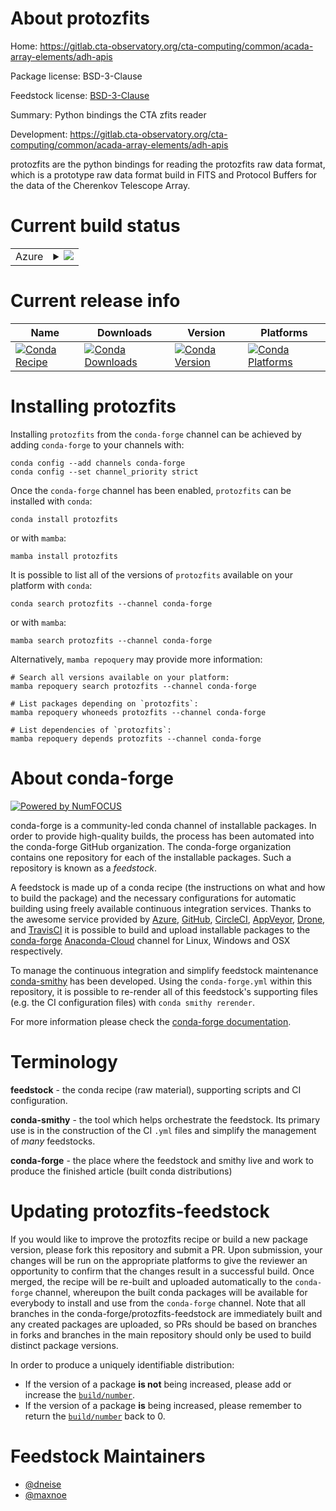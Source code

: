 About protozfits
================

Home: https://gitlab.cta-observatory.org/cta-computing/common/acada-array-elements/adh-apis

Package license: BSD-3-Clause

Feedstock license: [BSD-3-Clause](https://github.com/conda-forge/protozfits-feedstock/blob/main/LICENSE.txt)

Summary: Python bindings the CTA zfits reader

Development: https://gitlab.cta-observatory.org/cta-computing/common/acada-array-elements/adh-apis

protozfits are the python bindings for reading the protozfits raw data format,
which is a prototype raw data format build in FITS and Protocol Buffers for
the data of the Cherenkov Telescope Array.


Current build status
====================


<table>
    
  <tr>
    <td>Azure</td>
    <td>
      <details>
        <summary>
          <a href="https://dev.azure.com/conda-forge/feedstock-builds/_build/latest?definitionId=12206&branchName=main">
            <img src="https://dev.azure.com/conda-forge/feedstock-builds/_apis/build/status/protozfits-feedstock?branchName=main">
          </a>
        </summary>
        <table>
          <thead><tr><th>Variant</th><th>Status</th></tr></thead>
          <tbody><tr>
              <td>linux_64_python3.10.____cpython</td>
              <td>
                <a href="https://dev.azure.com/conda-forge/feedstock-builds/_build/latest?definitionId=12206&branchName=main">
                  <img src="https://dev.azure.com/conda-forge/feedstock-builds/_apis/build/status/protozfits-feedstock?branchName=main&jobName=linux&configuration=linux%20linux_64_python3.10.____cpython" alt="variant">
                </a>
              </td>
            </tr><tr>
              <td>linux_64_python3.8.____73_pypy</td>
              <td>
                <a href="https://dev.azure.com/conda-forge/feedstock-builds/_build/latest?definitionId=12206&branchName=main">
                  <img src="https://dev.azure.com/conda-forge/feedstock-builds/_apis/build/status/protozfits-feedstock?branchName=main&jobName=linux&configuration=linux%20linux_64_python3.8.____73_pypy" alt="variant">
                </a>
              </td>
            </tr><tr>
              <td>linux_64_python3.8.____cpython</td>
              <td>
                <a href="https://dev.azure.com/conda-forge/feedstock-builds/_build/latest?definitionId=12206&branchName=main">
                  <img src="https://dev.azure.com/conda-forge/feedstock-builds/_apis/build/status/protozfits-feedstock?branchName=main&jobName=linux&configuration=linux%20linux_64_python3.8.____cpython" alt="variant">
                </a>
              </td>
            </tr><tr>
              <td>linux_64_python3.9.____73_pypy</td>
              <td>
                <a href="https://dev.azure.com/conda-forge/feedstock-builds/_build/latest?definitionId=12206&branchName=main">
                  <img src="https://dev.azure.com/conda-forge/feedstock-builds/_apis/build/status/protozfits-feedstock?branchName=main&jobName=linux&configuration=linux%20linux_64_python3.9.____73_pypy" alt="variant">
                </a>
              </td>
            </tr><tr>
              <td>linux_64_python3.9.____cpython</td>
              <td>
                <a href="https://dev.azure.com/conda-forge/feedstock-builds/_build/latest?definitionId=12206&branchName=main">
                  <img src="https://dev.azure.com/conda-forge/feedstock-builds/_apis/build/status/protozfits-feedstock?branchName=main&jobName=linux&configuration=linux%20linux_64_python3.9.____cpython" alt="variant">
                </a>
              </td>
            </tr><tr>
              <td>osx_64_python3.10.____cpython</td>
              <td>
                <a href="https://dev.azure.com/conda-forge/feedstock-builds/_build/latest?definitionId=12206&branchName=main">
                  <img src="https://dev.azure.com/conda-forge/feedstock-builds/_apis/build/status/protozfits-feedstock?branchName=main&jobName=osx&configuration=osx%20osx_64_python3.10.____cpython" alt="variant">
                </a>
              </td>
            </tr><tr>
              <td>osx_64_python3.8.____73_pypy</td>
              <td>
                <a href="https://dev.azure.com/conda-forge/feedstock-builds/_build/latest?definitionId=12206&branchName=main">
                  <img src="https://dev.azure.com/conda-forge/feedstock-builds/_apis/build/status/protozfits-feedstock?branchName=main&jobName=osx&configuration=osx%20osx_64_python3.8.____73_pypy" alt="variant">
                </a>
              </td>
            </tr><tr>
              <td>osx_64_python3.8.____cpython</td>
              <td>
                <a href="https://dev.azure.com/conda-forge/feedstock-builds/_build/latest?definitionId=12206&branchName=main">
                  <img src="https://dev.azure.com/conda-forge/feedstock-builds/_apis/build/status/protozfits-feedstock?branchName=main&jobName=osx&configuration=osx%20osx_64_python3.8.____cpython" alt="variant">
                </a>
              </td>
            </tr><tr>
              <td>osx_64_python3.9.____73_pypy</td>
              <td>
                <a href="https://dev.azure.com/conda-forge/feedstock-builds/_build/latest?definitionId=12206&branchName=main">
                  <img src="https://dev.azure.com/conda-forge/feedstock-builds/_apis/build/status/protozfits-feedstock?branchName=main&jobName=osx&configuration=osx%20osx_64_python3.9.____73_pypy" alt="variant">
                </a>
              </td>
            </tr><tr>
              <td>osx_64_python3.9.____cpython</td>
              <td>
                <a href="https://dev.azure.com/conda-forge/feedstock-builds/_build/latest?definitionId=12206&branchName=main">
                  <img src="https://dev.azure.com/conda-forge/feedstock-builds/_apis/build/status/protozfits-feedstock?branchName=main&jobName=osx&configuration=osx%20osx_64_python3.9.____cpython" alt="variant">
                </a>
              </td>
            </tr><tr>
              <td>osx_arm64_python3.10.____cpython</td>
              <td>
                <a href="https://dev.azure.com/conda-forge/feedstock-builds/_build/latest?definitionId=12206&branchName=main">
                  <img src="https://dev.azure.com/conda-forge/feedstock-builds/_apis/build/status/protozfits-feedstock?branchName=main&jobName=osx&configuration=osx%20osx_arm64_python3.10.____cpython" alt="variant">
                </a>
              </td>
            </tr><tr>
              <td>osx_arm64_python3.8.____cpython</td>
              <td>
                <a href="https://dev.azure.com/conda-forge/feedstock-builds/_build/latest?definitionId=12206&branchName=main">
                  <img src="https://dev.azure.com/conda-forge/feedstock-builds/_apis/build/status/protozfits-feedstock?branchName=main&jobName=osx&configuration=osx%20osx_arm64_python3.8.____cpython" alt="variant">
                </a>
              </td>
            </tr><tr>
              <td>osx_arm64_python3.9.____cpython</td>
              <td>
                <a href="https://dev.azure.com/conda-forge/feedstock-builds/_build/latest?definitionId=12206&branchName=main">
                  <img src="https://dev.azure.com/conda-forge/feedstock-builds/_apis/build/status/protozfits-feedstock?branchName=main&jobName=osx&configuration=osx%20osx_arm64_python3.9.____cpython" alt="variant">
                </a>
              </td>
            </tr>
          </tbody>
        </table>
      </details>
    </td>
  </tr>
</table>

Current release info
====================

| Name | Downloads | Version | Platforms |
| --- | --- | --- | --- |
| [![Conda Recipe](https://img.shields.io/badge/recipe-protozfits-green.svg)](https://anaconda.org/conda-forge/protozfits) | [![Conda Downloads](https://img.shields.io/conda/dn/conda-forge/protozfits.svg)](https://anaconda.org/conda-forge/protozfits) | [![Conda Version](https://img.shields.io/conda/vn/conda-forge/protozfits.svg)](https://anaconda.org/conda-forge/protozfits) | [![Conda Platforms](https://img.shields.io/conda/pn/conda-forge/protozfits.svg)](https://anaconda.org/conda-forge/protozfits) |

Installing protozfits
=====================

Installing `protozfits` from the `conda-forge` channel can be achieved by adding `conda-forge` to your channels with:

```
conda config --add channels conda-forge
conda config --set channel_priority strict
```

Once the `conda-forge` channel has been enabled, `protozfits` can be installed with `conda`:

```
conda install protozfits
```

or with `mamba`:

```
mamba install protozfits
```

It is possible to list all of the versions of `protozfits` available on your platform with `conda`:

```
conda search protozfits --channel conda-forge
```

or with `mamba`:

```
mamba search protozfits --channel conda-forge
```

Alternatively, `mamba repoquery` may provide more information:

```
# Search all versions available on your platform:
mamba repoquery search protozfits --channel conda-forge

# List packages depending on `protozfits`:
mamba repoquery whoneeds protozfits --channel conda-forge

# List dependencies of `protozfits`:
mamba repoquery depends protozfits --channel conda-forge
```


About conda-forge
=================

[![Powered by
NumFOCUS](https://img.shields.io/badge/powered%20by-NumFOCUS-orange.svg?style=flat&colorA=E1523D&colorB=007D8A)](https://numfocus.org)

conda-forge is a community-led conda channel of installable packages.
In order to provide high-quality builds, the process has been automated into the
conda-forge GitHub organization. The conda-forge organization contains one repository
for each of the installable packages. Such a repository is known as a *feedstock*.

A feedstock is made up of a conda recipe (the instructions on what and how to build
the package) and the necessary configurations for automatic building using freely
available continuous integration services. Thanks to the awesome service provided by
[Azure](https://azure.microsoft.com/en-us/services/devops/), [GitHub](https://github.com/),
[CircleCI](https://circleci.com/), [AppVeyor](https://www.appveyor.com/),
[Drone](https://cloud.drone.io/welcome), and [TravisCI](https://travis-ci.com/)
it is possible to build and upload installable packages to the
[conda-forge](https://anaconda.org/conda-forge) [Anaconda-Cloud](https://anaconda.org/)
channel for Linux, Windows and OSX respectively.

To manage the continuous integration and simplify feedstock maintenance
[conda-smithy](https://github.com/conda-forge/conda-smithy) has been developed.
Using the ``conda-forge.yml`` within this repository, it is possible to re-render all of
this feedstock's supporting files (e.g. the CI configuration files) with ``conda smithy rerender``.

For more information please check the [conda-forge documentation](https://conda-forge.org/docs/).

Terminology
===========

**feedstock** - the conda recipe (raw material), supporting scripts and CI configuration.

**conda-smithy** - the tool which helps orchestrate the feedstock.
                   Its primary use is in the construction of the CI ``.yml`` files
                   and simplify the management of *many* feedstocks.

**conda-forge** - the place where the feedstock and smithy live and work to
                  produce the finished article (built conda distributions)


Updating protozfits-feedstock
=============================

If you would like to improve the protozfits recipe or build a new
package version, please fork this repository and submit a PR. Upon submission,
your changes will be run on the appropriate platforms to give the reviewer an
opportunity to confirm that the changes result in a successful build. Once
merged, the recipe will be re-built and uploaded automatically to the
`conda-forge` channel, whereupon the built conda packages will be available for
everybody to install and use from the `conda-forge` channel.
Note that all branches in the conda-forge/protozfits-feedstock are
immediately built and any created packages are uploaded, so PRs should be based
on branches in forks and branches in the main repository should only be used to
build distinct package versions.

In order to produce a uniquely identifiable distribution:
 * If the version of a package **is not** being increased, please add or increase
   the [``build/number``](https://docs.conda.io/projects/conda-build/en/latest/resources/define-metadata.html#build-number-and-string).
 * If the version of a package **is** being increased, please remember to return
   the [``build/number``](https://docs.conda.io/projects/conda-build/en/latest/resources/define-metadata.html#build-number-and-string)
   back to 0.

Feedstock Maintainers
=====================

* [@dneise](https://github.com/dneise/)
* [@maxnoe](https://github.com/maxnoe/)

